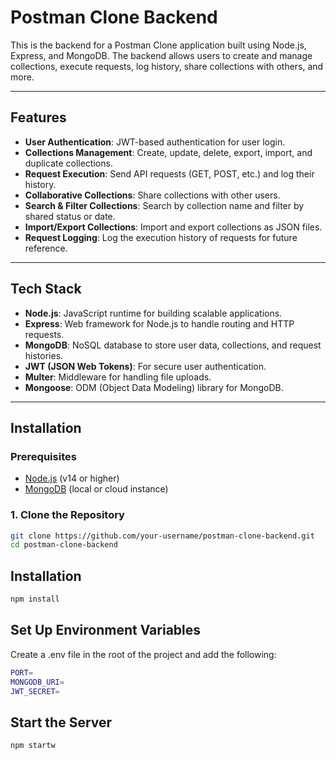 # Postman Clone Backend

This is the backend for a Postman Clone application built using Node.js, Express, and MongoDB. The backend allows users to create and manage collections, execute requests, log history, share collections with others, and more.

---

## Features

- **User Authentication**: JWT-based authentication for user login.
- **Collections Management**: Create, update, delete, export, import, and duplicate collections.
- **Request Execution**: Send API requests (GET, POST, etc.) and log their history.
- **Collaborative Collections**: Share collections with other users.
- **Search & Filter Collections**: Search by collection name and filter by shared status or date.
- **Import/Export Collections**: Import and export collections as JSON files.
- **Request Logging**: Log the execution history of requests for future reference.

---

## Tech Stack

- **Node.js**: JavaScript runtime for building scalable applications.
- **Express**: Web framework for Node.js to handle routing and HTTP requests.
- **MongoDB**: NoSQL database to store user data, collections, and request histories.
- **JWT (JSON Web Tokens)**: For secure user authentication.
- **Multer**: Middleware for handling file uploads.
- **Mongoose**: ODM (Object Data Modeling) library for MongoDB.

---

## Installation

### Prerequisites

- [Node.js](https://nodejs.org/) (v14 or higher)
- [MongoDB](https://www.mongodb.com/) (local or cloud instance)

### 1. Clone the Repository

```bash
git clone https://github.com/your-username/postman-clone-backend.git
cd postman-clone-backend
```

## Installation
```bash
npm install
```

## Set Up Environment Variables
Create a .env file in the root of the project and add the following:
```bash
PORT=
MONGODB_URI=
JWT_SECRET=
```

## Start the Server
```bash
npm startw
```